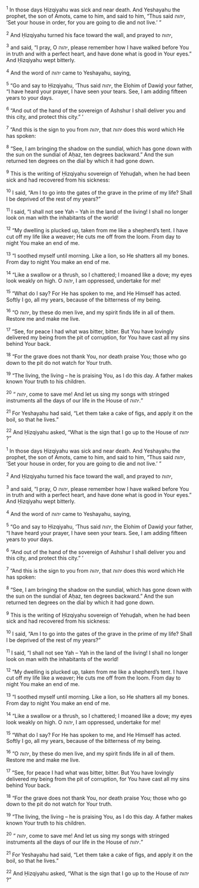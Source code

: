 <sup>1</sup> In those days Ḥizqiyahu was sick and near death. And Yeshayahu the prophet, the son of Amots, came to him, and said to him, “Thus said יהוה, ‘Set your house in order, for you are going to die and not live.’ ”

<sup>2</sup> And Ḥizqiyahu turned his face toward the wall, and prayed to יהוה,

<sup>3</sup> and said, “I pray, O יהוה, please remember how I have walked before You in truth and with a perfect heart, and have done what is good in Your eyes.” And Ḥizqiyahu wept bitterly.

<sup>4</sup> And the word of יהוה came to Yeshayahu, saying,

<sup>5</sup> “Go and say to Ḥizqiyahu, ‘Thus said יהוה, the Elohim of Dawiḏ your father, “I have heard your prayer, I have seen your tears. See, I am adding fifteen years to your days.

<sup>6</sup> “And out of the hand of the sovereign of Ashshur I shall deliver you and this city, and protect this city.” ’

<sup>7</sup> “And this is the sign to you from יהוה, that יהוה does this word which He has spoken:

<sup>8</sup> “See, I am bringing the shadow on the sundial, which has gone down with the sun on the sundial of Aḥaz, ten degrees backward.” And the sun returned ten degrees on the dial by which it had gone down.

<sup>9</sup> This is the writing of Ḥizqiyahu sovereign of Yehuḏah, when he had been sick and had recovered from his sickness:

<sup>10</sup> I said, “Am I to go into the gates of the grave in the prime of my life? Shall I be deprived of the rest of my years?”

<sup>11</sup> I said, “I shall not see Yah – Yah in the land of the living! I shall no longer look on man with the inhabitants of the world!

<sup>12</sup> “My dwelling is plucked up, taken from me like a shepherd’s tent. I have cut off my life like a weaver; He cuts me off from the loom. From day to night You make an end of me.

<sup>13</sup> “I soothed myself until morning. Like a lion, so He shatters all my bones. From day to night You make an end of me.

<sup>14</sup> “Like a swallow or a thrush, so I chattered; I moaned like a dove; my eyes look weakly on high. O יהוה, I am oppressed, undertake for me!

<sup>15</sup> “What do I say? For He has spoken to me, and He Himself has acted. Softly I go, all my years, because of the bitterness of my being.

<sup>16</sup> “O יהוה, by these do men live, and my spirit finds life in all of them. Restore me and make me live.

<sup>17</sup> “See, for peace I had what was bitter, bitter. But You have lovingly delivered my being from the pit of corruption, for You have cast all my sins behind Your back.

<sup>18</sup> “For the grave does not thank You, nor death praise You; those who go down to the pit do not watch for Your truth.

<sup>19</sup> “The living, the living – he is praising You, as I do this day. A father makes known Your truth to his children.

<sup>20</sup> “ יהוה, come to save me! And let us sing my songs with stringed instruments all the days of our life in the House of יהוה.”

<sup>21</sup> For Yeshayahu had said, “Let them take a cake of figs, and apply it on the boil, so that he lives.”

<sup>22</sup> And Ḥizqiyahu asked, “What is the sign that I go up to the House of יהוה ?”

<sup>1</sup> In those days Ḥizqiyahu was sick and near death. And Yeshayahu the prophet, the son of Amots, came to him, and said to him, “Thus said יהוה, ‘Set your house in order, for you are going to die and not live.’ ”

<sup>2</sup> And Ḥizqiyahu turned his face toward the wall, and prayed to יהוה,

<sup>3</sup> and said, “I pray, O יהוה, please remember how I have walked before You in truth and with a perfect heart, and have done what is good in Your eyes.” And Ḥizqiyahu wept bitterly.

<sup>4</sup> And the word of יהוה came to Yeshayahu, saying,

<sup>5</sup> “Go and say to Ḥizqiyahu, ‘Thus said יהוה, the Elohim of Dawiḏ your father, “I have heard your prayer, I have seen your tears. See, I am adding fifteen years to your days.

<sup>6</sup> “And out of the hand of the sovereign of Ashshur I shall deliver you and this city, and protect this city.” ’

<sup>7</sup> “And this is the sign to you from יהוה, that יהוה does this word which He has spoken:

<sup>8</sup> “See, I am bringing the shadow on the sundial, which has gone down with the sun on the sundial of Aḥaz, ten degrees backward.” And the sun returned ten degrees on the dial by which it had gone down.

<sup>9</sup> This is the writing of Ḥizqiyahu sovereign of Yehuḏah, when he had been sick and had recovered from his sickness:

<sup>10</sup> I said, “Am I to go into the gates of the grave in the prime of my life? Shall I be deprived of the rest of my years?”

<sup>11</sup> I said, “I shall not see Yah – Yah in the land of the living! I shall no longer look on man with the inhabitants of the world!

<sup>12</sup> “My dwelling is plucked up, taken from me like a shepherd’s tent. I have cut off my life like a weaver; He cuts me off from the loom. From day to night You make an end of me.

<sup>13</sup> “I soothed myself until morning. Like a lion, so He shatters all my bones. From day to night You make an end of me.

<sup>14</sup> “Like a swallow or a thrush, so I chattered; I moaned like a dove; my eyes look weakly on high. O יהוה, I am oppressed, undertake for me!

<sup>15</sup> “What do I say? For He has spoken to me, and He Himself has acted. Softly I go, all my years, because of the bitterness of my being.

<sup>16</sup> “O יהוה, by these do men live, and my spirit finds life in all of them. Restore me and make me live.

<sup>17</sup> “See, for peace I had what was bitter, bitter. But You have lovingly delivered my being from the pit of corruption, for You have cast all my sins behind Your back.

<sup>18</sup> “For the grave does not thank You, nor death praise You; those who go down to the pit do not watch for Your truth.

<sup>19</sup> “The living, the living – he is praising You, as I do this day. A father makes known Your truth to his children.

<sup>20</sup> “ יהוה, come to save me! And let us sing my songs with stringed instruments all the days of our life in the House of יהוה.”

<sup>21</sup> For Yeshayahu had said, “Let them take a cake of figs, and apply it on the boil, so that he lives.”

<sup>22</sup> And Ḥizqiyahu asked, “What is the sign that I go up to the House of יהוה ?”

